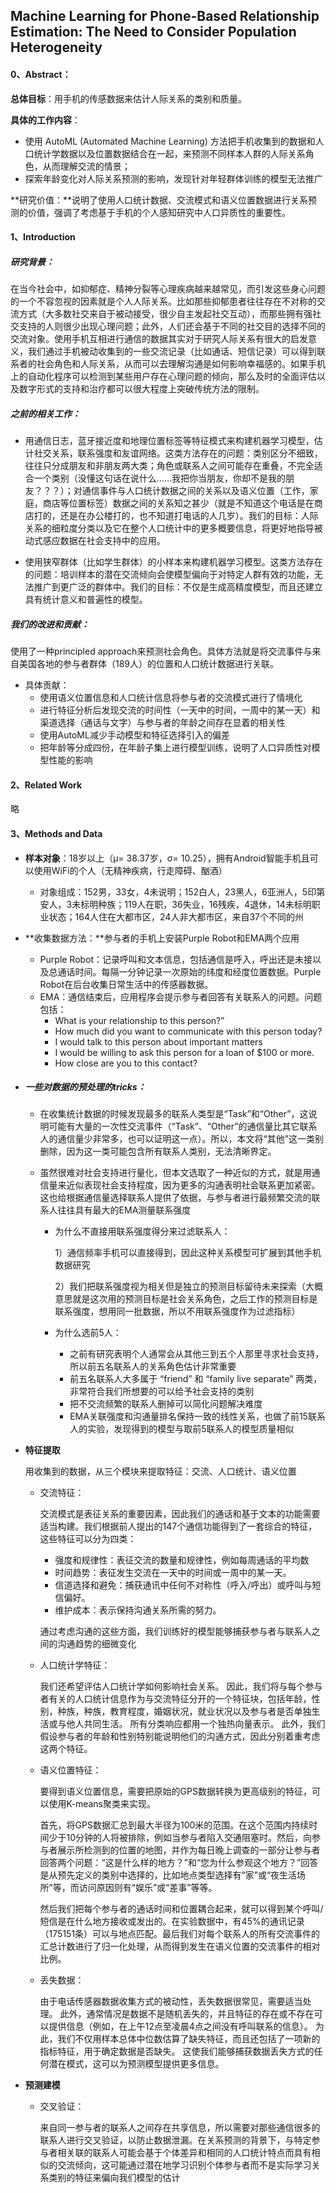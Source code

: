 ## Machine Learning for Phone-Based Relationship Estimation: The Need to Consider Population Heterogeneity

#### 0、Abstract：

**总体目标**：用手机的传感数据来估计人际关系的类别和质量。

**具体的工作内容**：

* 使用 AutoML (Automated Machine Learning) 方法把手机收集到的数据和人口统计学数据以及位置数据结合在一起，来预测不同样本人群的人际关系角色，从而理解交流的情景；
* 探索年龄变化对人际关系预测的影响，发现针对年轻群体训练的模型无法推广

**研究价值：**说明了使用人口统计数据、交流模式和语义位置数据进行关系预测的价值，强调了考虑基于手机的个人感知研究中人口异质性的重要性。

#### 1、Introduction

##### 研究背景：

在当今社会中，如抑郁症、精神分裂等心理疾病越来越常见，而引发这些身心问题的一个不容忽视的因素就是个人人际关系。比如那些抑郁患者往往存在不对称的交流方式（大多数社交来自于被动接受，很少自主发起社交互动），而那些拥有强社交支持的人则很少出现心理问题；此外，人们还会基于不同的社交目的选择不同的交流对象。使用手机互相进行通信的数据其实对于研究人际关系有很大的启发意义，我们通过手机被动收集到的一些交流记录（比如通话、短信记录）可以得到联系者的社会角色和人际关系，从而可以去理解沟通是如何影响幸福感的。如果手机上的自动化程序可以检测到某些用户存在心理问题的倾向，那么及时的全面评估以及数字形式的支持和治疗都可以很大程度上突破传统方法的限制。

##### 之前的相关工作：

* 用通信日志，蓝牙接近度和地理位置标签等特征模式来构建机器学习模型，估计社交关系，联系强度和友谊网络。这类方法存在的问题：类别区分不细致，往往只分成朋友和非朋友两大类；角色或联系人之间可能存在重叠，不完全适合一个类别（没懂这句话在说什么……我把你当朋友，你却不是我的朋友？？？）；对通信事件与人口统计数据之间的关系以及语义位置（工作，家庭，商店等位置标签）数据之间的关系知之甚少（就是不知道这个电话是在商店打的，还是在办公楼打的，也不知道打电话的人几岁）。我们的目标：人际关系的细粒度分类以及它在整个人口统计中的更多概要信息，将更好地指导被动式感应数据在社会支持中的应用。

* 使用狭窄群体（比如学生群体）的小样本来构建机器学习模型。这类方法存在的问题：培训样本的潜在交流倾向会使模型偏向于对特定人群有效的功能，无法推广到更广泛的群体中。我们的目标：不仅是生成高精度模型，而且还建立具有统计意义和普遍性的模型。

##### 我们的改进和贡献：

使用了一种principled approach来预测社会角色。具体方法就是将交流事件与来自美国各地的参与者群体（189人）的位置和人口统计数据进行关联。

* 具体贡献：
  * 使用语义位置信息和人口统计信息将参与者的交流模式进行了情境化
  * 进行特征分析后发现交流的时间性（一天中的时间，一周中的某一天）和渠道选择（通话与文字）与参与者的年龄之间存在显着的相关性
  * 使用AutoML减少手动模型和特征选择引入的偏差
  * 把年龄等分成四份，在年龄子集上进行模型训练，说明了人口异质性对模型性能的影响

#### 2、Related Work

略

#### 3、Methods and Data

* **样本对象**：18岁以上（μ= 38.37岁，σ= 10.25），拥有Android智能手机且可以使用WiFi的个人（无精神疾病，行走障碍、酗酒）
  * 对象组成：152男，33女，4未说明；152白人，23黑人，6亚洲人，5印第安人，3未标明种族；119人在职，36失业，16残疾，4退休，14未标明职业状态；164人住在大都市区，24人非大都市区，来自37个不同的州

* **收集数据方法：**参与者的手机上安装Purple Robot和EMA两个应用
  * Purple Robot：记录呼叫和文本信息，包括通信是呼入，呼出还是未接以及总通话时间。每隔一分钟记录一次原始的纬度和经度位置数据。Purple Robot在后台收集日常生活中的传感器数据。
  * EMA：通信结束后，应用程序会提示参与者回答有关联系人的问题。问题包括：
    * What is your relationship to this person?”
    * How much did you want to communicate with this person today?
    * I would talk to this person about important matters
    * I would be willing to ask this person for a loan of $100 or more.
    * How close are you to this contact?

* ##### 一些对数据的预处理的tricks：

  * 在收集统计数据的时候发现最多的联系人类型是“Task”和“Other”，这说明可能有大量的一次性交流事件（“Task”、“Other”的通信量比其它联系人的通信量少非常多，也可以证明这一点）。所以，本文将“其他”这一类别删除，因为这一类可能包含所有联系人类别，无法清晰界定。

  * 虽然很难对社会支持进行量化，但本文选取了一种近似的方式，就是用通信量来近似表现社会支持程度，因为更多的沟通表明社会联系更加紧密。这也给根据通信量选择联系人提供了依据，与参与者进行最频繁交流的联系人往往具有最大的EMA测量联系强度

    * 为什么不直接用联系强度得分来过滤联系人：

      1）通信频率手机可以直接得到，因此这种关系模型可扩展到其他手机数据研究

      2）我们把联系强度视为相关但是独立的预测目标留待未来探索（大概意思就是这次用的预测目标是社会关系角色，之后工作的预测目标是联系强度，想用同一批数据，所以不用联系强度作为过滤指标）

    * 为什么选前5人：

      * 之前有研究表明个人通常会从其他三到五个人那里寻求社会支持，所以前五名联系人的关系角色估计非常重要
      * 前五名联系人大多属于 “friend” 和 “family live separate” 两类，非常符合我们所想要的可以给予社会支持的类别
      * 把不交流频繁的联系人删掉可以简化问题解决难度
      * EMA关联强度和沟通量排名保持一致的线性关系，也做了前15联系人的实验，发现得到的模型与取前5联系人的模型质量相似

* **特征提取**

  用收集到的数据，从三个模块来提取特征：交流、人口统计、语义位置

  * 交流特征：

    交流模式是表征关系的重要因素，因此我们的通话和基于文本的功能需要适当构建。我们根据前人提出的147个通信功能得到了一套综合的特征，这些特征可以分为四类：

    * 强度和规律性：表征交流的数量和规律性，例如每周通话的平均数
    * 时间趋势：表征发生交流在一天中的时间或一周中的某一天。
    * 信道选择和避免：捕获通讯中任何不对称性（呼入/呼出）或呼叫与短信偏好。
    * 维护成本：表示保持沟通关系所需的努力。

    通过考虑沟通的这些方面，我们训练好的模型能够捕获参与者与联系人之间的沟通趋势的细微变化

  * 人口统计学特征：

    我们还希望评估人口统计学如何影响社会关系。 因此，我们将与每个参与者有关的人口统计信息作为与交流特征分开的一个特征块，包括年龄，性别，种族，种族，教育程度，婚姻状况，就业状况以及参与者是否单独生活或与他人共同生活。 所有分类响应都用一个独热向量表示。 此外，我们假设参与者的年龄和性别特别能说明他们的沟通方式，因此分别着重考虑这两个特征。

  * 语义位置特征：

    要得到语义位置信息，需要把原始的GPS数据转换为更高级别的特征，可以使用K-means聚类来实现。

    首先，将GPS数据汇总到最大半径为100米的范围。在这个范围内持续时间少于10分钟的人将被排除，例如当参与者陷入交通阻塞时。然后，向参与者展示所检测到的位置的地图，并作为每日晚上调查的一部分让参与者回答两个问题：“这是什么样的地方？”和“您为什么参观这个地方？”回答是从预先定义的类别中选择的，比如地点类型选择有“家”或“夜生活场所”等，而访问原因则有“娱乐”或“差事”等等。

    然后我们把每个参与者的通话时间和位置耦合起来，就可以得到某个呼叫/短信是在什么地方接收或发出的。在实验数据中，有45%的通讯记录（175151条）可以与地点匹配。最后我们对每个联系人的所有交流事件的汇总计数进行了归一化处理，从而得到发生在语义位置的交流事件的相对比例。

  * 丢失数据：

    由于电话传感器数据收集方式的被动性，丢失数据很常见，需要适当处理。 此外，通常情况是数据不是随机丢失的，并且特征的存在或不存在可以提供信息（例如，在上午12点至凌晨4点之间没有呼叫联系的信息）。 为此，我们不仅用样本总体中位数估算了缺失特征，而且还包括了一项新的指标特征，用于确定数据是否缺失。 这使我们能够捕获数据丢失方式的任何潜在模式，这可以为预测模型提供更多信息。

* **预测建模**

  * 交叉验证：

    来自同一参与者的联系人之间存在共享信息，所以需要对那些通信很多的联系人进行交叉验证，以防止数据泄漏。在关系预测的背景下，与特定参与者相关联的联系人可能会基于个体差异和相同的人口统计特点而具有相似的交流倾向，这可能通过潜在地学习识别个体参与者而不是实际学习关系类别的特征来偏向我们模型的估计

